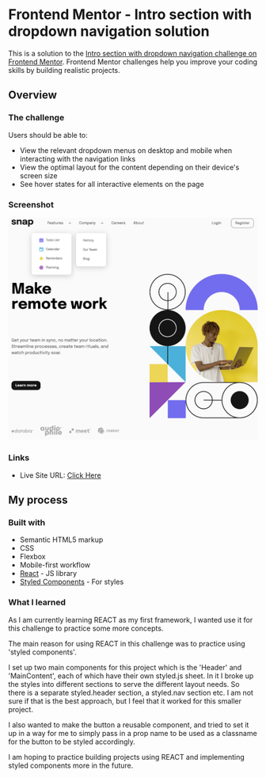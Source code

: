 # Frontend Mentor - Intro section with dropdown navigation solution

This is a solution to the [Intro section with dropdown navigation challenge on Frontend Mentor](https://www.frontendmentor.io/challenges/intro-section-with-dropdown-navigation-ryaPetHE5). Frontend Mentor challenges help you improve your coding skills by building realistic projects.

## Overview

### The challenge

Users should be able to:

- View the relevant dropdown menus on desktop and mobile when interacting with the navigation links
- View the optimal layout for the content depending on their device's screen size
- See hover states for all interactive elements on the page

### Screenshot

![](./images/screenshot.png)

### Links

- Live Site URL: [Click Here](https://dank1368.github.io/intro-section-with-dropdown-navigation/)

## My process

### Built with

- Semantic HTML5 markup
- CSS
- Flexbox
- Mobile-first workflow
- [React](https://reactjs.org/) - JS library
- [Styled Components](https://styled-components.com/) - For styles

### What I learned

As I am currently learning REACT as my first framework, I wanted use it for this challenge to practice some more concepts.

The main reason for using REACT in this challenge was to practice using 'styled components'.

I set up two main components for this project which is the 'Header' and 'MainContent', each of which have their own styled.js sheet. In it I broke up the styles into different sections to serve the different layout needs.
So there is a separate styled.header section, a styled.nav section etc. I am not sure if that is the best approach, but I feel that it worked for this smaller project.

I also wanted to make the button a reusable component, and tried to set it up in a way for me to simply pass in a prop name to be used as a classname for the button to be styled accordingly.

I am hoping to practice building projects using REACT and implementing styled components more in the future.
